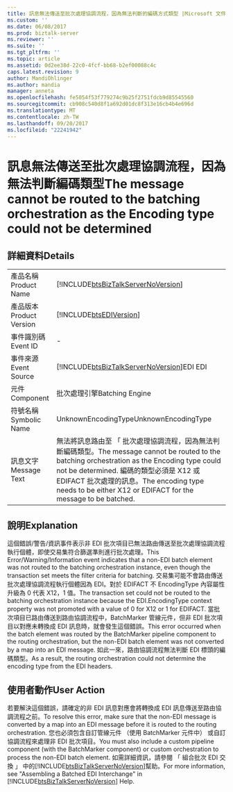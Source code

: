 ```yaml
---
title: 訊息無法傳送至批次處理協調流程，因為無法判斷的編碼方式類型 |Microsoft 文件
ms.custom: ''
ms.date: 06/08/2017
ms.prod: biztalk-server
ms.reviewer: ''
ms.suite: ''
ms.tgt_pltfrm: ''
ms.topic: article
ms.assetid: 0d2ee38d-22c0-4fcf-bb68-b2ef00088c4c
caps.latest.revision: 9
author: MandiOhlinger
ms.author: mandia
manager: anneta
ms.openlocfilehash: fe5054f53f779274c9b25f2751fdcb9d85545560
ms.sourcegitcommit: cb908c540d8f1a692d01dc8f313e16cb4b4e696d
ms.translationtype: MT
ms.contentlocale: zh-TW
ms.lasthandoff: 09/20/2017
ms.locfileid: "22241942"
---
```

# <a name="the-message-cannot-be-routed-to-the-batching-orchestration-as-the-encoding-type-could-not-be-determined"></a><span data-ttu-id="f2ee7-102">訊息無法傳送至批次處理協調流程，因為無法判斷編碼類型</span><span class="sxs-lookup"><span data-stu-id="f2ee7-102">The message cannot be routed to the batching orchestration as the Encoding type could not be determined</span></span>
## <a name="details"></a><span data-ttu-id="f2ee7-103">詳細資料</span><span class="sxs-lookup"><span data-stu-id="f2ee7-103">Details</span></span>  
  
|||  
|-|-|  
|<span data-ttu-id="f2ee7-104">產品名稱</span><span class="sxs-lookup"><span data-stu-id="f2ee7-104">Product Name</span></span>|[!INCLUDE[btsBizTalkServerNoVersion](../includes/btsbiztalkservernoversion-md.md)]|  
|<span data-ttu-id="f2ee7-105">產品版本</span><span class="sxs-lookup"><span data-stu-id="f2ee7-105">Product Version</span></span>|[!INCLUDE[btsEDIVersion](../includes/btsediversion-md.md)]|  
|<span data-ttu-id="f2ee7-106">事件識別碼</span><span class="sxs-lookup"><span data-stu-id="f2ee7-106">Event ID</span></span>|-|  
|<span data-ttu-id="f2ee7-107">事件來源</span><span class="sxs-lookup"><span data-stu-id="f2ee7-107">Event Source</span></span>|[!INCLUDE[btsBizTalkServerNoVersion](../includes/btsbiztalkservernoversion-md.md)]<span data-ttu-id="f2ee7-108">EDI</span><span class="sxs-lookup"><span data-stu-id="f2ee7-108"> EDI</span></span>|  
|<span data-ttu-id="f2ee7-109">元件</span><span class="sxs-lookup"><span data-stu-id="f2ee7-109">Component</span></span>|<span data-ttu-id="f2ee7-110">批次處理引擎</span><span class="sxs-lookup"><span data-stu-id="f2ee7-110">Batching Engine</span></span>|  
|<span data-ttu-id="f2ee7-111">符號名稱</span><span class="sxs-lookup"><span data-stu-id="f2ee7-111">Symbolic Name</span></span>|<span data-ttu-id="f2ee7-112">UnknownEncodingType</span><span class="sxs-lookup"><span data-stu-id="f2ee7-112">UnknownEncodingType</span></span>|  
|<span data-ttu-id="f2ee7-113">訊息文字</span><span class="sxs-lookup"><span data-stu-id="f2ee7-113">Message Text</span></span>|<span data-ttu-id="f2ee7-114">無法將訊息路由至 「 批次處理協調流程，因為無法判斷編碼類型。</span><span class="sxs-lookup"><span data-stu-id="f2ee7-114">The message cannot be routed to the batching orchestration as the Encoding type could not be determined.</span></span> <span data-ttu-id="f2ee7-115">編碼的類型必須是 X12 或 EDIFACT 批次處理的訊息。</span><span class="sxs-lookup"><span data-stu-id="f2ee7-115">The encoding type needs to be either X12 or EDIFACT for the message to be batched.</span></span>|  
  
## <a name="explanation"></a><span data-ttu-id="f2ee7-116">說明</span><span class="sxs-lookup"><span data-stu-id="f2ee7-116">Explanation</span></span>  
 <span data-ttu-id="f2ee7-117">這個錯誤/警告/資訊事件表示非 EDI 批次項目已無法路由傳送至批次處理協調流程執行個體，即使交易集符合篩選準則進行批次處理。</span><span class="sxs-lookup"><span data-stu-id="f2ee7-117">This Error/Warning/Information event indicates that a non-EDI batch element was not routed to the batching orchestration instance, even though the transaction set meets the filter criteria for batching.</span></span> <span data-ttu-id="f2ee7-118">交易集可能不會路由傳送批次處理協調流程執行個體因為 EDI。對於 EDIFACT 不 EncodingType 內容屬性升級為 0 代表 X12，1 值。</span><span class="sxs-lookup"><span data-stu-id="f2ee7-118">The transaction set could not be routed to the batching orchestration instance because the EDI.EncodingType context property was not promoted with a value of 0 for X12 or 1 for EDIFACT.</span></span> <span data-ttu-id="f2ee7-119">當批次項目已路由傳送到路由協調流程中，BatchMarker 管線元件，但非 EDI 批次項目以對應未轉換成 EDI 訊息時，就會發生這個錯誤。</span><span class="sxs-lookup"><span data-stu-id="f2ee7-119">This error occurred when the batch element was routed by the BatchMarker pipeline component to the routing orchestration, but the non-EDI batch element was not converted by a map into an EDI message.</span></span> <span data-ttu-id="f2ee7-120">如此一來，路由協調流程無法判斷 EDI 標頭的編碼類型。</span><span class="sxs-lookup"><span data-stu-id="f2ee7-120">As a result, the routing orchestration could not determine the encoding type from the EDI headers.</span></span>  
  
## <a name="user-action"></a><span data-ttu-id="f2ee7-121">使用者動作</span><span class="sxs-lookup"><span data-stu-id="f2ee7-121">User Action</span></span>  
 <span data-ttu-id="f2ee7-122">若要解決這個錯誤，請確定的非 EDI 訊息對應會將轉換成 EDI 訊息傳送至路由協調流程之前。</span><span class="sxs-lookup"><span data-stu-id="f2ee7-122">To resolve this error, make sure that the non-EDI message is converted by a map into an EDI message before it is routed to the routing orchestration.</span></span> <span data-ttu-id="f2ee7-123">您也必須包含自訂管線元件 （使用 BatchMarker 元件中） 或自訂協調流程來處理非 EDI 批次項目。</span><span class="sxs-lookup"><span data-stu-id="f2ee7-123">You must also include a custom pipeline component (with the BatchMarker component) or custom orchestration to process the non-EDI batch element.</span></span> <span data-ttu-id="f2ee7-124">如需詳細資訊，請參閱 「 組合批次 EDI 交換 」 中的[!INCLUDE[btsBizTalkServerNoVersion](../includes/btsbiztalkservernoversion-md.md)]幫助。</span><span class="sxs-lookup"><span data-stu-id="f2ee7-124">For more information, see "Assembling a Batched EDI Interchange" in [!INCLUDE[btsBizTalkServerNoVersion](../includes/btsbiztalkservernoversion-md.md)] Help.</span></span>